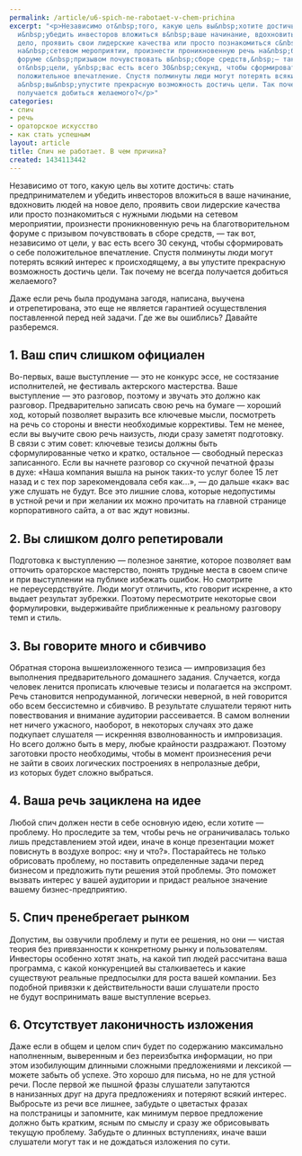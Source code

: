 ```yaml
---
permalink: /article/u6-spich-ne-rabotaet-v-chem-prichina
excerpt: "<p>Независимо от&nbsp;того, какую цель вы&nbsp;хотите достичь: стать предпринимателем
  и&nbsp;убедить инвесторов вложиться в&nbsp;ваше начинание, вдохновить людей на&nbsp;новое
  дело, проявить свои лидерские качества или просто познакомиться с&nbsp;нужными людьми
  на&nbsp;сетевом мероприятии, произнести проникновенную речь на&nbsp;благотворительном
  форуме с&nbsp;призывом почувствовать в&nbsp;сборе средств,&nbsp;— так вот, независимо
  от&nbsp;цели, у&nbsp;вас есть всего 30&nbsp;секунд, чтобы сформировать о&nbsp;себе
  положительное впечатление. Спустя полминуты люди могут потерять всякий интерес к&nbsp;происходящему,
  а&nbsp;вы&nbsp;упустите прекрасную возможность достичь цели. Так почему не&nbsp;всегда
  получается добиться желаемого?</p>"
categories:
- спич
- речь
- ораторское искусство
- как стать успешным
layout: article
title: Спич не работает. В чем причина?
created: 1434113442
---
```

Независимо от того, какую цель вы хотите достичь: стать предпринимателем и убедить инвесторов вложиться в ваше начинание, вдохновить людей на новое дело, проявить свои лидерские качества или просто познакомиться с нужными людьми на сетевом мероприятии, произнести проникновенную речь на благотворительном форуме с призывом почувствовать в сборе средств, — так вот, независимо от цели, у вас есть всего 30 секунд, чтобы сформировать о себе положительное впечатление. Спустя полминуты люди могут потерять всякий интерес к происходящему, а вы упустите прекрасную возможность достичь цели. Так почему не всегда получается добиться желаемого?

Даже если речь была продумана загодя, написана, выучена и отрепетирована, это еще не является гарантией осуществления поставленной перед ней задачи. Где же вы ошиблись? Давайте разберемся.

## 1. Ваш спич слишком официален ##

Во-первых, ваше выступление — это не конкурс эссе, не состязание исполнителей, не фестиваль актерского мастерства. Ваше выступление — это разговор, поэтому и звучать это должно как разговор. Предварительно записать свою речь на бумаге — хороший ход, который позволяет выразить все ключевые мысли, посмотреть на речь со стороны и внести необходимые коррективы. Тем не менее, если вы выучите свою речь наизусть, люди сразу заметят подготовку. В связи с этим совет: ключевые тезисы должны быть сформулированные четко и кратко, остальное — свободный пересказ записанного. Если вы начнете разговор со скучной печатной фразы в духе: «Наша компания вышла на рынок таких-то услуг более 15 лет назад и с тех пор зарекомендовала себя как...», — до дальше «как» вас уже слушать не будут. Все это лишние слова, которые недопустимы в устной речи и при желании их можно прочитать на главной странице корпоративного сайта, а от вас ждут новизны.

## 2. Вы слишком долго репетировали ##

Подготовка к выступлению — полезное занятие, которое позволяет вам отточить ораторское мастерство, понять трудные места в своем спиче и при выступлении на публике избежать ошибок. Но смотрите не переусердствуйте. Люди могут отличить, кто говорит искренне, а кто выдает результат зубрежки. Поэтому пересмотрите некоторые свои формулировки, выдерживайте приближенные к реальному разговору темп и стиль.

## 3. Вы говорите много и сбивчиво ##

Обратная сторона вышеизложенного тезиса — импровизация без выполнения предварительного домашнего задания. Случается, когда человек ленится прописать ключевые тезисы и полагается на экспромт. Речь становится непродуманной, логически неверной, в ней говорится обо всем бессистемно и сбивчиво. В результате слушатели теряют нить повествования и внимание аудитории рассеивается. В самом волнении нет ничего ужасного, наоборот, в некоторых случаях это даже подкупает слушателя — искренняя взволнованность и импровизация. Но всего должно быть в меру, любые крайности раздражают. Поэтому заготовки просто необходимы, чтобы в момент произнесения речи не зайти в своих логических построениях в непролазные дебри, из которых будет сложно выбраться.

## 4. Ваша речь зациклена на идее ##

Любой спич должен нести в себе основную идею, если хотите — проблему. Но проследите за тем, чтобы речь не ограничивалась только лишь представлением этой идеи, иначе в конце презентации может повиснуть в воздухе вопрос: «ну и что?». Постарайтесь не только обрисовать проблему, но поставить определенные задачи перед бизнесом и предложить пути решения этой проблемы. Это поможет вызвать интерес у вашей аудитории и придаст реальное значение вашему бизнес-предприятию.

## 5. Спич пренебрегает рынком ##

Допустим, вы озвучили проблему и пути ее решения, но они — чистая теория без привязанности к конкретному рынку и пользователям. Инвесторы особенно хотят знать, на какой тип людей рассчитана ваша программа, с какой конкуренцией вы сталкиваетесь и какие существуют реальные предпосылки для роста вашей компании. Без подобной привязки к действительности ваши слушатели просто не будут воспринимать ваше выступление всерьез.

## 6. Отсутствует лаконичность изложения ##

Даже если в общем и целом спич будет по содержанию максимально наполненным, выверенным и без переизбытка информации, но при этом изобилующим длинными сложными предложениями и лексикой — можете забыть об успехе. Это хорошо для письма, но не для устной речи. После первой же пышной фразы слушатели запутаются в нанизанных друг на друга предложениях и потеряют всякий интерес. Выбросьте из речи все лишнее, забудьте о цветастых фразах на полстраницы и запомните, как минимум первое предложение должно быть кратким, ясным по смыслу и сразу же обрисовывать текущую проблему. Забудьте о длинных вступлениях, иначе ваши слушатели могут так и не дождаться изложения по сути.
